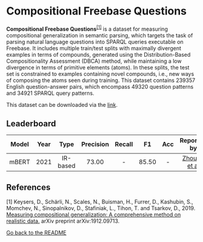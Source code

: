 # Compositional Freebase Questions

**Compositional Freebase Questions**<sup>[[1]](#myfootnote1)</sup> is a dataset for measuring compositional generalization in semantic parsing, which targets the task of parsing natural 
language questions into SPARQL queries executable on Freebase. It includes multiple train/test splits with maximally divergent examples in terms of compounds, 
generated using the Distribution-Based Compositionality Assessment (DBCA) method, while maintaining a low divergence in terms of primitive elements (atoms). 
In these splits, the test set is constrained to examples containing novel compounds, i.e., new ways of composing the atoms seen during training. This dataset
contains 239357 English question-answer pairs, which encompass 49320 question patterns and 34921 SPARQL query patterns.

This dataset can be downloaded via the [link](https://github.com/google-research/google-research/tree/master/cfq).

## Leaderboard 
| Model | Year | Type | Precision | Recall | F1 | Acc | Reported by | Official Repo |
|:-----:|:----:|:----:|:---------:|:------:|:--:|:---:|:-----------:| :-----------: |
| mBERT | 2021 | IR-based | 73.00 | - | 85.50 | - | [Zhou Y. et al](https://aclanthology.org/2021.naacl-main.465.pdf) | - |

## References 
<a name="myfootnote1">[1]</a> Keysers, D., Schärli, N., Scales, N., Buisman, H., Furrer, D., Kashubin, S., Momchev, N., Sinopalnikov, D., Stafiniak, L., Tihon, T. and Tsarkov, D., 2019. [Measuring compositional generalization: A comprehensive method on realistic data.](https://arxiv.org/pdf/1912.09713.pdf) arXiv preprint arXiv:1912.09713.


[Go back to the README](../README.md)
